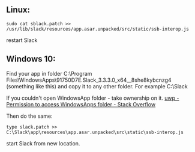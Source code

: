 ## Linux:

    sudo cat sblack.patch >>  /usr/lib/slack/resources/app.asar.unpacked/src/static/ssb-interop.js

restart Slack

## Windows 10:

Find your app in folder C:\Program Files\WindowsApps\91750D7E.Slack_3.3.3.0_x64__8she8kybcnzg4 (something like this) and copy it to any other folder. For example C:\Slack

If you couldn't open WindowsApp folder - take ownership on it. 
[uwp - Permission to access WindowsApps folder - Stack Overflow](https://stackoverflow.com/questions/52254719/permission-to-access-windowsapps-folder)

Then do the same:

    type slack.patch >> C:\Slack\app\resources\app.asar.unpacked\src\static\ssb-interop.js

start Slack from new location.

